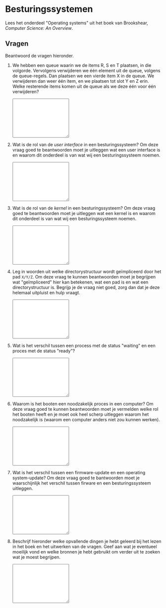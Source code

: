 # Besturingssystemen

Lees het onderdeel "Operating systems" uit het boek van Brookshear, *Computer Science: An Overview*.

## Vragen

Beantwoord de vragen hieronder.

1.  We hebben een queue waarin we de items R, S en T plaatsen, in die volgorde. Vervolgens verwijderen we één element uit de queue, volgens de queue-regels. Dan plaatsen we een vierde item X in de queue. We verwijderen dan weer één item, en we plaatsen tot slot Y en Z erin. Welke resterende items komen uit de queue als we deze één voor één verwijderen?

    <textarea name="form[q1]" rows="8" required></textarea>

2.  Wat is de rol van de *user interface* in een besturingssysteem? Om deze vraag goed te beantwoorden moet je uitleggen wat een user interface is en waarom dit onderdeel is van wat wij een besturingssysteem noemen.

    <textarea name="form[q2]" rows="8" required></textarea>

3.  Wat is de rol van de *kernel* in een besturingssysteem? Om deze vraag goed te beantwoorden moet je uitleggen wat een kernel is en waarom dit onderdeel is van wat wij een besturingssysteem noemen.

    <textarea name="form[q3]" rows="8" required></textarea>

4.  Leg in woorden uit welke directorystructuur wordt geïmpliceerd door het pad `X/Y/Z`. Om deze vraag te kunnen beantwoorden moet je begrijpen wat "geïmpliceerd" hier kan betekenen, wat een pad is en wat een directorystructuur is. Begrijp je de vraag niet goed, zorg dan dat je deze helemaal uitpluist en hulp vraagt.

    <textarea name="form[q4]" rows="8" required></textarea>

5.  Wat is het verschil tussen een process met de status "waiting" en een proces met de status "ready"?

    <textarea name="form[q5]" rows="8" required></textarea>

6.  Waarom is het booten een noodzakelijk proces in een computer? Om deze vraag goed te kunnen beantwoorden moet je vermelden welke rol het booten heeft en je moet ook heel scherp uitleggen waarom het noodzakelijk is (waarom een computer anders niet zou kunnen werken).

    <textarea name="form[q6]" rows="8" required></textarea>

7.  Wat is het verschil tussen een firmware-update en een operating system-update? Om deze vraag goed te bantwoorden moet je waarschijnlijk het verschil tussen firware en een besturingssysteem uitleggen.

    <textarea name="form[q7]" rows="8" required></textarea>

8.  Beschrijf hieronder welke opvallende dingen je hebt geleerd bij het lezen in het boek en het uitwerken van de vragen. Geef aan wat je eventueel moeilijk vond en welke bronnen je hebt gebruikt om verder uit te zoeken wat je moest begrijpen.

    <textarea name="form[reflectie]" rows="8" required></textarea>
